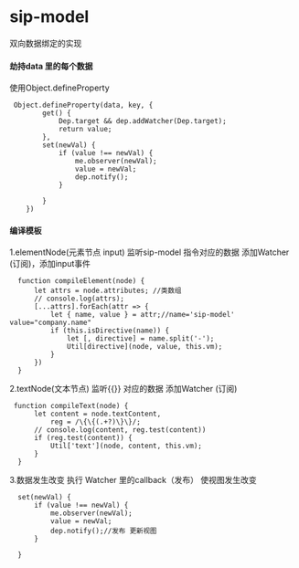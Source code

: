 # sip-model
双向数据绑定的实现

#### 劫持data 里的每个数据
  使用Object.defineProperty
  ````
   Object.defineProperty(data, key, {
          get() {
              Dep.target && dep.addWatcher(Dep.target);
              return value;
          },
          set(newVal) {
              if (value !== newVal) {
                  me.observer(newVal);
                  value = newVal;
                  dep.notify();
              }

          }
      })
   ````   
   
#### 编译模板
  1.elementNode(元素节点 input) 监听sip-model 指令对应的数据 添加Watcher (订阅)，添加input事件
  ````
    function compileElement(node) {
        let attrs = node.attributes; //类数组
        // console.log(attrs);
        [...attrs].forEach(attr => {
            let { name, value } = attr;//name='sip-model' value="company.name"
            if (this.isDirective(name)) {
                let [, directive] = name.split('-');
                Util[directive](node, value, this.vm);
            }
        })
    }
   ````
  2.textNode(文本节点) 监听{{}} 对应的数据 添加Watcher (订阅)
  ````
   function compileText(node) {
        let content = node.textContent,
            reg = /\{\{(.+?)\}\}/;
        // console.log(content, reg.test(content))
        if (reg.test(content)) {
            Util['text'](node, content, this.vm);
        }
    }
  ````
  3.数据发生改变 执行 Watcher 里的callback（发布） 使视图发生改变
  ````
    set(newVal) {
        if (value !== newVal) {
            me.observer(newVal);
            value = newVal;
            dep.notify();//发布 更新视图
        }

    }
  ````
